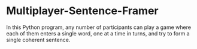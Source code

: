# Multiplayer-Sentence-Framer
In this Python program, any number of participants can play a game where each of them enters a single word, one at a time in turns, and try to form a single coherent sentence.
